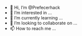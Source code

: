 - 👋 Hi, I’m @Prefecerhack
- 👀 I’m interested in ...
- 🌱 I’m currently learning ...
- 💞️ I’m looking to collaborate on ...
- 📫 How to reach me ...

<!---
Prefecerhack/Prefecerhack is a ✨ special ✨ repository because its `README.md` (this file) appears on your GitHub profile.
You can click the Preview link to take a look at your changes.
--->
